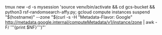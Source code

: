 tmux new -d -s mysession 'source venv/bin/activate && cd gcs-bucket && python3 rsf-randomsearch-affy.py; gcloud compute instances suspend "$(hostname)" --zone "$(curl -s -H "Metadata-Flavor: Google" http://metadata.google.internal/computeMetadata/v1/instance/zone | awk -F/ '\''{print $NF}'\'')"'